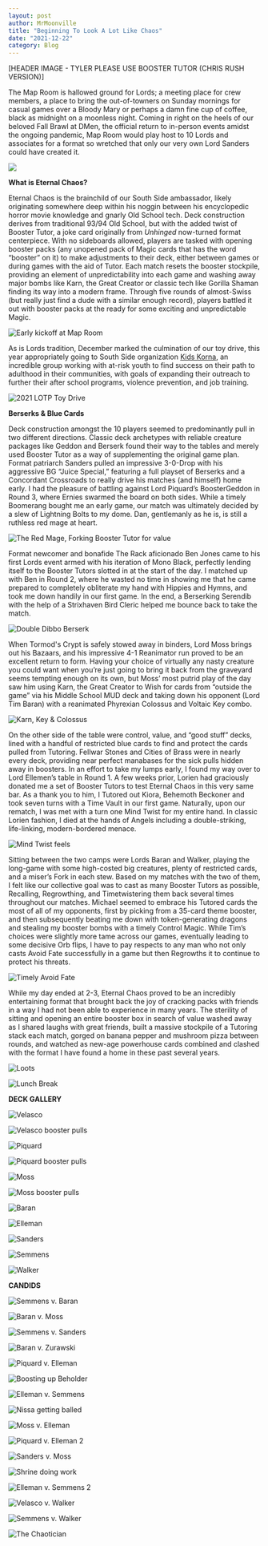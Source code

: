 ```yaml
---
layout: post
author: MrMoonville
title: "Beginning To Look A Lot Like Chaos"
date: "2021-12-22"
category: Blog
---
```


[HEADER IMAGE - TYLER PLEASE USE BOOSTER TUTOR (CHRIS RUSH VERSION)]

The Map Room is hallowed ground for Lords; a meeting place for crew members, a place to bring the out-of-towners on Sunday mornings for casual games over a Bloody Mary or perhaps a damn fine cup of coffee, black as midnight on a moonless night. Coming in right on the heels of our beloved Fall Brawl at DMen, the official return to in-person events amidst the ongoing pandemic, Map Room would play host to 10 Lords and associates for a format so wretched that only our very own Lord Sanders could have created it.

![](/assets/images/christmaschaos/thearm.png)

**What is Eternal Chaos?**

Eternal Chaos is the brainchild of our South Side ambassador, likely originating somewhere deep within his noggin between his encyclopedic horror movie knowledge and gnarly Old School tech. Deck construction derives from traditional 93/94 Old School, but with the added twist of Booster Tutor, a joke card originally from *Unhinged* now-turned format centerpiece. With no sideboards allowed, players are tasked with opening booster packs (any unopened pack of Magic cards that has the word “booster” on it) to make adjustments to their deck, either between games or during games with the aid of Tutor. Each match resets the booster stockpile, providing an element of unpredictability into each game and washing away major bombs like Karn, the Great Creator or classic tech like Gorilla Shaman finding its way into a modern frame. Through five rounds of almost-Swiss (but really just find a dude with a similar enough record), players battled it out with booster packs at the ready for some exciting and unpredictable Magic.

![Early kickoff at Map Room](/assets/images/christmaschaos/roundone.jpg)

As is Lords tradition, December marked the culmination of our toy drive, this year appropriately going to South Side organization [Kids Korna](http://www.thekidzkorna.com/), an incredible group working with at-risk youth to find success on their path to adulthood in their communities, with goals of expanding their outreach to further their after school programs, violence prevention, and job training.

![2021 LOTP Toy Drive](/assets/images/christmaschaos/toyhaul.jpg)

**Berserks & Blue Cards**

Deck construction amongst the 10 players seemed to predominantly pull in two different directions. Classic deck archetypes with reliable creature packages like Geddon and Berserk found their way to the tables and merely used Booster Tutor as a way of supplementing the original game plan. Format patriarch Sanders pulled an impressive 3-0-Drop with his aggressive BG “Juice Special,” featuring a full playset of Berserks and a Concordant Crossroads to really drive his matches (and himself) home early. I had the pleasure of battling against Lord Piquard’s BoosterGeddon in Round 3, where Ernies swarmed the board on both sides. While a timely Boomerang bought me an early game, our match was ultimately decided by a slew of Lightning Bolts to my dome. Dan, gentlemanly as he is, is still a ruthless red mage at heart.

![The Red Mage, Forking Booster Tutor for value](/assets/images/christmaschaos/fork.jpg)

Format newcomer and bonafide The Rack aficionado Ben Jones came to his first Lords event armed with his iteration of Mono Black, perfectly lending itself to the Booster Tutors slotted in at the start of the day. I matched up with Ben in Round 2, where he wasted no time in showing me that he came prepared to completely obliterate my hand with Hippies and Hymns, and took me down handily in our first game. In the end, a Berserking Serendib with the help of a Strixhaven Bird Cleric helped me bounce back to take the match.

![Double Dibbo Berserk](/assets/images/christmaschaos/doubleberserk.jpg)

When Tormod's Crypt is safely stowed away in binders, Lord Moss brings out his Bazaars, and his impressive 4-1 Reanimator run proved to be an excellent return to form. Having your choice of virtually any nasty creature you could want when you’re just going to bring it back from the graveyard seems tempting enough on its own, but Moss’ most putrid play of the day saw him using Karn, the Great Creator to Wish for cards from “outside the game” via his Middle School MUD deck and taking down his opponent (Lord Tim Baran) with a reanimated Phyrexian Colossus and Voltaic Key combo.

![Karn, Key & Colossus](/assets/images/christmaschaos/colossus.jpg)

On the other side of the table were control, value, and “good stuff” decks, lined with a handful of restricted blue cards to find and protect the cards pulled from Tutoring. Fellwar Stones and Cities of Brass were in nearly every deck, providing near perfect manabases for the sick pulls hidden away in boosters. In an effort to take my lumps early, I found my way over to Lord Ellemen’s table in Round 1. A few weeks prior, Lorien had graciously donated me a set of Booster Tutors to test Eternal Chaos in this very same bar. As a thank you to him, I Tutored out Kiora, Behemoth Beckoner and took seven turns with a Time Vault in our first game. Naturally, upon our rematch, I was met with a turn one Mind Twist for my entire hand. In classic Lorien fashion, I died at the hands of Angels including a double-striking, life-linking, modern-bordered menace.

![Mind Twist feels](/assets/images/christmaschaos/twisted.jpg)

Sitting between the two camps were Lords Baran and Walker, playing the long-game with some high-costed big creatures, plenty of restricted cards, and a miser’s Fork in each stew. Based on my matches with the two of them, I felt like our collective goal was to cast as many Booster Tutors as possible, Recalling, Regrowthing, and Timetwistering them back several times throughout our matches. Michael seemed to embrace his Tutored cards the most of all of my opponents, first by picking from a 35-card theme booster, and then subsequently beating me down with token-generating dragons and stealing my booster bombs with a timely Control Magic. While Tim’s choices were slightly more tame across our games, eventually leading to some decisive Orb flips, I have to pay respects to any man who not only casts Avoid Fate successfully in a game but then Regrowths it to continue to protect his threats.

![Timely Avoid Fate](/assets/images/christmaschaos/baranvelasco.jpg)

While my day ended at 2-3, Eternal Chaos proved to be an incredibly entertaining format that brought back the joy of cracking packs with friends in a way I had not been able to experience in many years. The sterility of sitting and opening an entire booster box in search of value washed away as I shared laughs with great friends, built a massive stockpile of a Tutoring stack each match, gorged on banana pepper and mushroom pizza between rounds, and watched as new-age powerhouse cards combined and clashed with the format I have found a home in these past several years.

![Loots](/assets/images/christmaschaos/loots.jpg)

![Lunch Break](/assets/images/christmaschaos/pizzatoys.jpg)

**DECK GALLERY**

![Velasco](/assets/images/christmaschaos/decklists/velasco.jpg)

![Velasco booster pulls](/assets/images/christmaschaos/decklists/velascopulls.jpg)

![Piquard](/assets/images/christmaschaos/decklists/piquard.jpg)

![Piquard booster pulls](/assets/images/christmaschaos/decklists/piquardopulls.jpg)

![Moss](/assets/images/christmaschaos/decklists/moss.jpg)

![Moss booster pulls](/assets/images/christmaschaos/decklists/mosspulls.jpg)

![Baran](/assets/images/christmaschaos/decklists/baran.jpg)

![Elleman](/assets/images/christmaschaos/decklists/elleman.jpg)

![Sanders](/assets/images/christmaschaos/decklists/sanders.jpg)

![Semmens](/assets/images/christmaschaos/decklists/semmens.jpg)

![Walker](/assets/images/christmaschaos/decklists/walker.jpg)

**CANDIDS**

![Semmens v. Baran](/assets/images/christmaschaos/candids/semmensbaran.jpg)

![Baran v. Moss](/assets/images/christmaschaos/candids/baranmoss.jfif)

![Semmens v. Sanders](/assets/images/christmaschaos/candids/semmenssanders.jpg)

![Baran v. Zurawski](/assets/images/christmaschaos/candids/baranscatman.jfif)

![Piquard v. Elleman](/assets/images/christmaschaos/candids/piquardelleman.jfif)

![Boosting up Beholder](/assets/images/christmaschaos/candids/mosswalker.jpg)

![Elleman v. Semmens](/assets/images/christmaschaos/candids/ellemansemmens.jpg)

![Nissa getting balled](/assets/images/christmaschaos/candids/semmenselleman.jpg)

![Moss v. Elleman](/assets/images/christmaschaos/candids/mosselleman.jpg)

![Piquard v. Elleman 2](/assets/images/christmaschaos/candids/piquardelleman2.jpg)

![Sanders v. Moss](/assets/images/christmaschaos/candids/sandersmoss.jpg)

![Shrine doing work](/assets/images/christmaschaos/candids/sandersshrine.jpg)

![Elleman v. Semmens 2](/assets/images/christmaschaos/candids/ellemansemmens2.jpg)

![Velasco v. Walker](/assets/images/christmaschaos/candids/velascowalker.jpg)

![Semmens v. Walker](/assets/images/christmaschaos/candids/semmenswalker.jpg)

![The Chaotician](/assets/images/christmaschaos/candids/chaotician.jpg)
